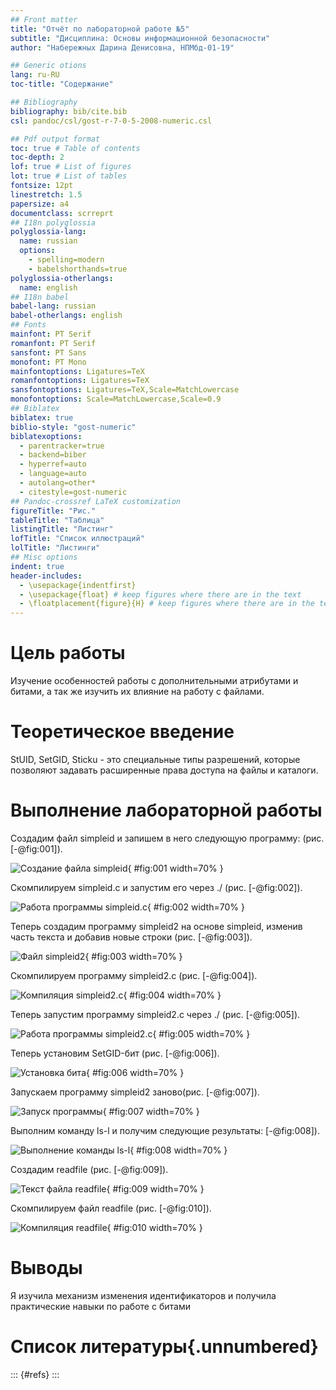 ```yaml
---
## Front matter
title: "Отчёт по лабораторной работе №5"
subtitle: "Дисциплина: Основы информационной безопасности"
author: "Набережных Дарина Денисовна, НПМбд-01-19"

## Generic otions
lang: ru-RU
toc-title: "Содержание"

## Bibliography
bibliography: bib/cite.bib
csl: pandoc/csl/gost-r-7-0-5-2008-numeric.csl

## Pdf output format
toc: true # Table of contents
toc-depth: 2
lof: true # List of figures
lot: true # List of tables
fontsize: 12pt
linestretch: 1.5
papersize: a4
documentclass: scrreprt
## I18n polyglossia
polyglossia-lang:
  name: russian
  options:
	- spelling=modern
	- babelshorthands=true
polyglossia-otherlangs:
  name: english
## I18n babel
babel-lang: russian
babel-otherlangs: english
## Fonts
mainfont: PT Serif
romanfont: PT Serif
sansfont: PT Sans
monofont: PT Mono
mainfontoptions: Ligatures=TeX
romanfontoptions: Ligatures=TeX
sansfontoptions: Ligatures=TeX,Scale=MatchLowercase
monofontoptions: Scale=MatchLowercase,Scale=0.9
## Biblatex
biblatex: true
biblio-style: "gost-numeric"
biblatexoptions:
  - parentracker=true
  - backend=biber
  - hyperref=auto
  - language=auto
  - autolang=other*
  - citestyle=gost-numeric
## Pandoc-crossref LaTeX customization
figureTitle: "Рис."
tableTitle: "Таблица"
listingTitle: "Листинг"
lofTitle: "Список иллюстраций"
lolTitle: "Листинги"
## Misc options
indent: true
header-includes:
  - \usepackage{indentfirst}
  - \usepackage{float} # keep figures where there are in the text
  - \floatplacement{figure}{H} # keep figures where there are in the text
---
```


# Цель работы

Изучение особенностей работы с дополнительными атрибутами и битами, а так же изучить их влияние на работу с файлами.

# Теоретическое введение

StUID, SetGID, Sticku - это специальные типы разрешений, которые позволяют задавать расширенные права доступа на файлы и каталоги. 

# Выполнение лабораторной работы

Создадим файл simpleid и запишем в него следующую программу: (рис. [-@fig:001]).

![Создание файла simpleid](image/1.jpg){ #fig:001 width=70% }

Скомпилируем simpleid.с и запустим его через ./ (рис. [-@fig:002]).

![Работа программы simpleid.с](image/2.jpg){ #fig:002 width=70% }

Теперь создадим программу simpleid2 на основе simpleid, изменив часть текста и добавив новые строки (рис. [-@fig:003]).

![Файл simpleid2](image/3.jpg){ #fig:003 width=70% }

Скомпилируем программу simpleid2.с  (рис. [-@fig:004]).

![Компиляция simpleid2.с](image/4.jpg){ #fig:004 width=70% }

Теперь запустим программу simpleid2.с через ./ (рис. [-@fig:005]).

![Работа программы simpleid2.с](image/5.jpg){ #fig:005 width=70% }

Теперь установим SetGID-бит (рис. [-@fig:006]).

![Установка бита](image/6.jpg){ #fig:006 width=70% }

Запускаем программу simpleid2 заново(рис. [-@fig:007]).

![Запуск программы](image/7.jpg){ #fig:007 width=70% }

Выполним команду ls-l и получим следующие результаты: [-@fig:008]).

![Выполнение команды ls-l](image/8.jpg){ #fig:008 width=70% }

Создадим readfile (рис. [-@fig:009]).

![Текст файла readfile](image/9.jpg){ #fig:009 width=70% }

Скомпилируем файл readfile (рис. [-@fig:010]).

![Компиляция readfile](image/10.jpg){ #fig:010 width=70% }
 
# Выводы

Я изучила механизм изменения идентификаторов и получила практические навыки по работе с битами

# Список литературы{.unnumbered}

::: {#refs}
:::
